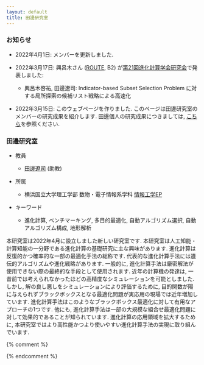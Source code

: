 ```yaml
---
layout: default
title: 田邊研究室
---
```


### お知らせ

* 2022年4月1日: メンバーを更新しました.

* 2022年3月17日: 興呂木さん ([ROUTE](http://es-route.ynu.ac.jp/), B2) が[第21回進化計算学会研究会](http://www.jpnsec.org/symposium202201.html)で発表しました:
    * 興呂木啓祐, 田邊遼司: Indicator-based Subset Selection Problem に対する局所探索の候補リスト戦略による高速化
	
* 2022年3月15日: このウェブページを作りました. このページは田邊研究室のメンバーの研究成果を紹介します. 田邊個人の研究成果につきましては, [こちら](https://ryojitanabe.github.io/index-j)を参照ください.

### 田邊研究室

- 教員	
    - [田邊遼司](https://ryojitanabe.github.io/index-j) (助教)
	
- 所属	
    - 横浜国立大学理工学部 数物・電子情報系学科 [情報工学EP](http://www.cse.ynu.ac.jp/)

- キーワード
    - 進化計算, ベンチマーキング, 多目的最適化, 自動アルゴリズム選択, 自動アルゴリズム構成, 地形解析

本研究室は2022年4月に設立しました新しい研究室です. 本研究室は人工知能・計算知能の一分野である進化計算の基礎研究に主な興味があります. 進化計算は反復的かつ確率的な一部の最適化手法の総称です. 代表的な進化計算手法には遺伝的アルゴリズムや進化戦略があります. 一般的に, 進化計算手法は厳密解法が使用できない際の最終的な手段として使用されます. 近年の計算機の発達は, 一昔前では考えられなかったほどの高精度なシミュレーションを可能としました. しかし, 解の良し悪しをシミュレーションにより評価するために, 目的関数が陽に与えられずブラックボックスとなる最適化問題が実応用の現場では近年増加しています. 進化計算手法はこのようなブラックボックス最適化に対して有用なアプローチの1つです. 他にも, 進化計算手法は一部の大規模な組合せ最適化問題に対して効果的であることが知られています. 進化計算の応用領域を拡大するために, 本研究室ではより高性能かつより使いやすい進化計算手法の実現に取り組んでいます.

{% comment %}

{% endcomment %}
